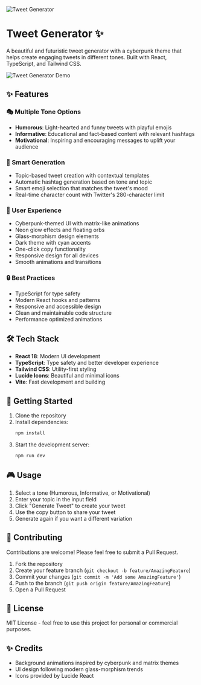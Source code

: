 ![Tweet Generator]()
# Tweet Generator ✨

A beautiful and futuristic tweet generator with a cyberpunk theme that helps create engaging tweets in different tones. Built with React, TypeScript, and Tailwind CSS.

![Tweet Generator Demo](https://images.unsplash.com/photo-1611162617474-5b21e879e113?auto=format&fit=crop&q=80&w=1000)

## ✨ Features

### 🎭 Multiple Tone Options
- **Humorous**: Light-hearted and funny tweets with playful emojis
- **Informative**: Educational and fact-based content with relevant hashtags
- **Motivational**: Inspiring and encouraging messages to uplift your audience

### 🎯 Smart Generation
- Topic-based tweet creation with contextual templates
- Automatic hashtag generation based on tone and topic
- Smart emoji selection that matches the tweet's mood
- Real-time character count with Twitter's 280-character limit

### 💫 User Experience
- Cyberpunk-themed UI with matrix-like animations
- Neon glow effects and floating orbs
- Glass-morphism design elements
- Dark theme with cyan accents
- One-click copy functionality
- Responsive design for all devices
- Smooth animations and transitions

### 🔒 Best Practices
- TypeScript for type safety
- Modern React hooks and patterns
- Responsive and accessible design
- Clean and maintainable code structure
- Performance optimized animations

## 🛠️ Tech Stack

- **React 18**: Modern UI development
- **TypeScript**: Type safety and better developer experience
- **Tailwind CSS**: Utility-first styling
- **Lucide Icons**: Beautiful and minimal icons
- **Vite**: Fast development and building

## 🚀 Getting Started

1. Clone the repository
2. Install dependencies:
   ```bash
   npm install
   ```
3. Start the development server:
   ```bash
   npm run dev
   ```

## 🎮 Usage

1. Select a tone (Humorous, Informative, or Motivational)
2. Enter your topic in the input field
3. Click "Generate Tweet" to create your tweet
4. Use the copy button to share your tweet
5. Generate again if you want a different variation

## 🤝 Contributing

Contributions are welcome! Please feel free to submit a Pull Request.

1. Fork the repository
2. Create your feature branch (`git checkout -b feature/AmazingFeature`)
3. Commit your changes (`git commit -m 'Add some AmazingFeature'`)
4. Push to the branch (`git push origin feature/AmazingFeature`)
5. Open a Pull Request

## 📝 License

MIT License - feel free to use this project for personal or commercial purposes.

## ✨ Credits

- Background animations inspired by cyberpunk and matrix themes
- UI design following modern glass-morphism trends
- Icons provided by Lucide React
